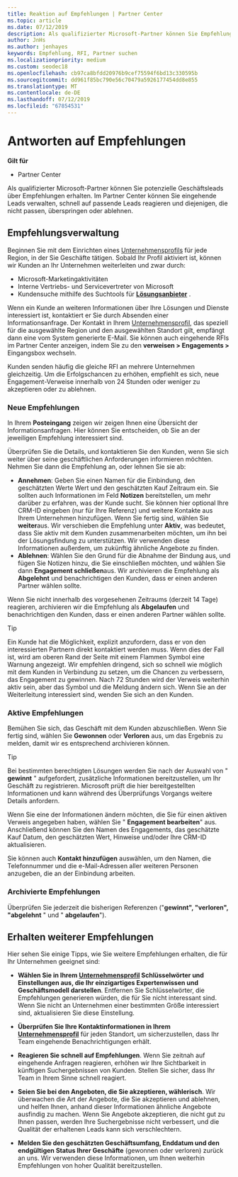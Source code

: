 ```yaml
---
title: Reaktion auf Empfehlungen | Partner Center
ms.topic: article
ms.date: 07/12/2019
description: Als qualifizierter Microsoft-Partner können Sie Empfehlungen über das Partner Center bewerten, verhandeln und beantworten.
author: JnHs
ms.author: jenhayes
keywords: Empfehlung, RFI, Partner suchen
ms.localizationpriority: medium
ms.custom: seodec18
ms.openlocfilehash: cb97ca8bfdd20976b9cef75594f6bd13c330595b
ms.sourcegitcommit: dd961f85bc790e56c70479a5926177454dd8e855
ms.translationtype: MT
ms.contentlocale: de-DE
ms.lasthandoff: 07/12/2019
ms.locfileid: "67854531"
---
```

# <a name="respond-to-referrals"></a>Antworten auf Empfehlungen

**Gilt für**

-  Partner Center

Als qualifizierter Microsoft-Partner können Sie potenzielle Geschäftsleads über Empfehlungen erhalten. Im Partner Center können Sie eingehende Leads verwalten, schnell auf passende Leads reagieren und diejenigen, die nicht passen, überspringen oder ablehnen. 

## <a name="referral-management"></a>Empfehlungsverwaltung

Beginnen Sie mit dem Einrichten eines [Unternehmensprofils](create-a-marketing-profile.md) für jede Region, in der Sie Geschäfte tätigen. Sobald Ihr Profil aktiviert ist, können wir Kunden an Ihr Unternehmen weiterleiten und zwar durch:

*  Microsoft-Marketingaktivitäten
*  Interne Vertriebs- und Servicevertreter von Microsoft
*  Kundensuche mithilfe des Suchtools für **[Lösungsanbieter](https://www.microsoft.com/solution-providers/home)** .

Wenn ein Kunde an weiteren Informationen über Ihre Lösungen und Dienste interessiert ist, kontaktiert er Sie durch Absenden einer Informationsanfrage. Der Kontakt in Ihrem [Unternehmensprofil](create-a-marketing-profile.md), das speziell für die ausgewählte Region und den ausgewählten Standort gilt, empfängt dann eine vom System generierte E-Mail. Sie können auch eingehende RFIs im Partner Center anzeigen, indem Sie zu den **verweisen > Engagements >** Eingangsbox wechseln.

Kunden senden häufig die gleiche RFI an mehrere Unternehmen gleichzeitig. Um die Erfolgschancen zu erhöhen, empfiehlt es sich, neue Engagement-Verweise innerhalb von 24 Stunden oder weniger zu akzeptieren oder zu ablehnen.

### <a name="new-referrals"></a>Neue Empfehlungen

In Ihrem **Posteingang** zeigen wir zeigen Ihnen eine Übersicht der Informationsanfragen. Hier können Sie entscheiden, ob Sie an der jeweiligen Empfehlung interessiert sind.

Überprüfen Sie die Details, und kontaktieren Sie den Kunden, wenn Sie sich weiter über seine geschäftlichen Anforderungen informieren möchten. Nehmen Sie dann die Empfehlung an, oder lehnen Sie sie ab:

*  **Annehmen**: Geben Sie einen Namen für die Einbindung, den geschätzten Werte Wert und den geschätzten Kauf Zeitraum ein. Sie sollten auch Informationen im Feld **Notizen** bereitstellen, um mehr darüber zu erfahren, was der Kunde sucht. Sie können hier optional Ihre CRM-ID eingeben (nur für Ihre Referenz) und weitere Kontakte aus Ihrem Unternehmen hinzufügen. Wenn Sie fertig sind, wählen Sie **weiter**aus. Wir verschieben die Empfehlung unter **Aktiv**, was bedeutet, dass Sie aktiv mit dem Kunden zusammenarbeiten möchten, um ihn bei der Lösungsfindung zu unterstützen. Wir verwenden diese Informationen außerdem, um zukünftig ähnliche Angebote zu finden.
*  **Ablehnen**: Wählen Sie den Grund für die Abnahme der Bindung aus, und fügen Sie Notizen hinzu, die Sie einschließen möchten, und wählen Sie dann **Engagement schließen**aus. Wir archivieren die Empfehlung als **Abgelehnt** und benachrichtigen den Kunden, dass er einen anderen Partner wählen sollte.

Wenn Sie nicht innerhalb des vorgesehenen Zeitraums (derzeit 14 Tage) reagieren, archivieren wir die Empfehlung als **Abgelaufen** und benachrichtigen den Kunden, dass er einen anderen Partner wählen sollte.

> [!TIP]
> Ein Kunde hat die Möglichkeit, explizit anzufordern, dass er von den interessierten Partnern direkt kontaktiert werden muss. Wenn dies der Fall ist, wird am oberen Rand der Seite mit einem Flammen Symbol eine Warnung angezeigt. Wir empfehlen dringend, sich so schnell wie möglich mit dem Kunden in Verbindung zu setzen, um die Chancen zu verbessern, das Engagement zu gewinnen. Nach 72 Stunden wird der Verweis weiterhin aktiv sein, aber das Symbol und die Meldung ändern sich. Wenn Sie an der Weiterleitung interessiert sind, wenden Sie sich an den Kunden.

### <a name="active-referrals"></a>Aktive Empfehlungen

Bemühen Sie sich, das Geschäft mit dem Kunden abzuschließen. Wenn Sie fertig sind, wählen Sie **Gewonnen** oder **Verloren** aus, um das Ergebnis zu melden, damit wir es entsprechend archivieren können.

> [!TIP]
> Bei bestimmten berechtigten Lösungen werden Sie nach der Auswahl von " **gewinnt** " aufgefordert, zusätzliche Informationen bereitzustellen, um Ihr Geschäft zu registrieren. Microsoft prüft die hier bereitgestellten Informationen und kann während des Überprüfungs Vorgangs weitere Details anfordern.

Wenn Sie eine der Informationen ändern möchten, die Sie für einen aktiven Verweis angegeben haben, wählen Sie " **Engagement bearbeiten**" aus. Anschließend können Sie den Namen des Engagements, das geschätzte Kauf Datum, den geschätzten Wert, Hinweise und/oder Ihre CRM-ID aktualisieren.

Sie können auch **Kontakt hinzufügen** auswählen, um den Namen, die Telefonnummer und die e-Mail-Adressen aller weiteren Personen anzugeben, die an der Einbindung arbeiten.


### <a name="archived-referrals"></a>Archivierte Empfehlungen

Überprüfen Sie jederzeit die bisherigen Referenzen ("**gewinnt", "verloren", "abgelehnt** " und " **abgelaufen**"). 

## <a name="getting-more-referrals"></a>Erhalten weiterer Empfehlungen

Hier sehen Sie einige Tipps, wie Sie weitere Empfehlungen erhalten, die für Ihr Unternehmen geeignet sind:

*  **Wählen Sie in Ihrem [Unternehmensprofil](create-a-marketing-profile.md) Schlüsselwörter und Einstellungen aus, die Ihr einzigartiges Expertenwissen und Geschäftsmodell darstellen**. Entfernen Sie Schlüsselwörter, die Empfehlungen generieren würden, die für Sie nicht interessant sind. Wenn Sie nicht an Unternehmen einer bestimmten Größe interessiert sind, aktualisieren Sie diese Einstellung.

*  **Überprüfen Sie Ihre Kontaktinformationen in Ihrem [Unternehmensprofil](create-a-marketing-profile.md)** für jeden Standort, um sicherzustellen, dass Ihr Team eingehende Benachrichtigungen erhält.

*  **Reagieren Sie schnell auf Empfehlungen**. Wenn Sie zeitnah auf eingehende Anfragen reagieren, erhöhen wir Ihre Sichtbarkeit in künftigen Suchergebnissen von Kunden. Stellen Sie sicher, dass Ihr Team in Ihrem Sinne schnell reagiert.

*  **Seien Sie bei den Angeboten, die Sie akzeptieren, wählerisch**. Wir überwachen die Art der Angebote, die Sie akzeptieren und ablehnen, und helfen Ihnen, anhand dieser Informationen ähnliche Angebote ausfindig zu machen. Wenn Sie Angebote akzeptieren, die nicht gut zu Ihnen passen, werden Ihre Suchergebnisse nicht verbessert, und die Qualität der erhaltenen Leads kann sich verschlechtern.

*  **Melden Sie den geschätzten Geschäftsumfang, Enddatum und den endgültigen Status Ihrer Geschäfte**  (gewonnen oder verloren) zurück an uns. Wir verwenden diese Informationen, um Ihnen weiterhin Empfehlungen von hoher Qualität bereitzustellen.
